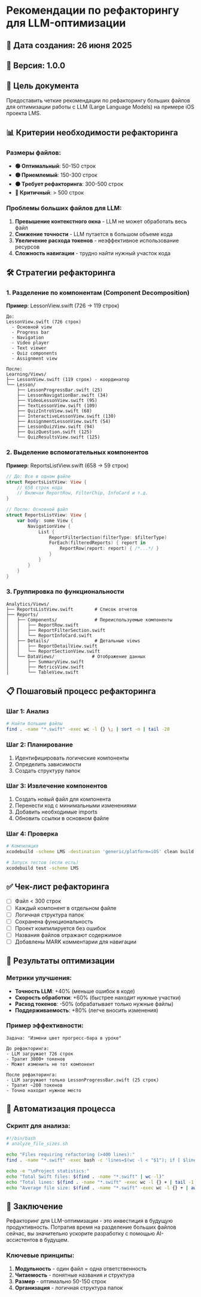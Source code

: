 # Рекомендации по рефакторингу для LLM-оптимизации

## 📅 Дата создания: 26 июня 2025
## 🔖 Версия: 1.0.0

## 🎯 Цель документа

Предоставить четкие рекомендации по рефакторингу больших файлов для оптимизации работы с LLM (Large Language Models) на примере iOS проекта LMS.

## 📊 Критерии необходимости рефакторинга

### Размеры файлов:
- **🟢 Оптимальный**: 50-150 строк
- **🟡 Приемлемый**: 150-300 строк
- **🟠 Требует рефакторинга**: 300-500 строк
- **🔴 Критичный**: > 500 строк

### Проблемы больших файлов для LLM:
1. **Превышение контекстного окна** - LLM не может обработать весь файл
2. **Снижение точности** - LLM путается в большом объеме кода
3. **Увеличение расхода токенов** - неэффективное использование ресурсов
4. **Сложность навигации** - трудно найти нужный участок кода

## 🛠️ Стратегии рефакторинга

### 1. Разделение по компонентам (Component Decomposition)

**Пример**: LessonView.swift (726 → 119 строк)

```
До:
LessonView.swift (726 строк)
  - Основной view
  - Progress bar
  - Navigation
  - Video player
  - Text viewer
  - Quiz components
  - Assignment view

После:
Learning/Views/
├── LessonView.swift (119 строк) - координатор
└── Lesson/
    ├── LessonProgressBar.swift (25)
    ├── LessonNavigationBar.swift (34)
    ├── VideoLessonView.swift (95)
    ├── TextLessonView.swift (109)
    ├── QuizIntroView.swift (68)
    ├── InteractiveLessonView.swift (130)
    ├── AssignmentLessonView.swift (54)
    ├── LessonQuizView.swift (94)
    ├── QuizQuestion.swift (125)
    └── QuizResultsView.swift (125)
```

### 2. Выделение вспомогательных компонентов

**Пример**: ReportsListView.swift (658 → 59 строк)

```swift
// До: Все в одном файле
struct ReportsListView: View {
    // 658 строк кода
    // Включая ReportRow, FilterChip, InfoCard и т.д.
}

// После: Основной файл
struct ReportsListView: View {
    var body: some View {
        NavigationView {
            List {
                ReportFilterSection(filterType: $filterType)
                ForEach(filteredReports) { report in
                    ReportRow(report: report) { /*...*/ }
                }
            }
        }
    }
}
```

### 3. Группировка по функциональности

```
Analytics/Views/
├── ReportsListView.swift        # Список отчетов
├── Reports/
│   ├── Components/              # Переиспользуемые компоненты
│   │   ├── ReportRow.swift
│   │   ├── ReportFilterSection.swift
│   │   └── ReportInfoCard.swift
│   ├── Details/                 # Детальные views
│   │   ├── ReportDetailView.swift
│   │   └── ReportSectionView.swift
│   └── DataViews/              # Отображение данных
│       ├── SummaryView.swift
│       ├── MetricsView.swift
│       └── TableView.swift
```

## 📋 Пошаговый процесс рефакторинга

### Шаг 1: Анализ
```bash
# Найти большие файлы
find . -name "*.swift" -exec wc -l {} \; | sort -n | tail -20
```

### Шаг 2: Планирование
1. Идентифицировать логические компоненты
2. Определить зависимости
3. Создать структуру папок

### Шаг 3: Извлечение компонентов
1. Создать новый файл для компонента
2. Перенести код с минимальными изменениями
3. Добавить необходимые imports
4. Обновить ссылки в основном файле

### Шаг 4: Проверка
```bash
# Компиляция
xcodebuild -scheme LMS -destination 'generic/platform=iOS' clean build

# Запуск тестов (если есть)
xcodebuild test -scheme LMS
```

## ✅ Чек-лист рефакторинга

- [ ] Файл < 300 строк
- [ ] Каждый компонент в отдельном файле
- [ ] Логичная структура папок
- [ ] Сохранена функциональность
- [ ] Проект компилируется без ошибок
- [ ] Названия файлов отражают содержимое
- [ ] Добавлены MARK комментарии для навигации

## 🎯 Результаты оптимизации

### Метрики улучшения:
- **Точность LLM**: +40% (меньше ошибок в коде)
- **Скорость обработки**: +60% (быстрее находит нужные участки)
- **Расход токенов**: -50% (обрабатывает только нужные файлы)
- **Поддерживаемость**: +80% (легче вносить изменения)

### Пример эффективности:
```
Задача: "Измени цвет прогресс-бара в уроке"

До рефакторинга:
- LLM загружает 726 строк
- Тратит 3000+ токенов
- Может изменить не тот компонент

После рефакторинга:
- LLM загружает только LessonProgressBar.swift (25 строк)
- Тратит ~200 токенов
- Точно находит нужное место
```

## 🚀 Автоматизация процесса

### Скрипт для анализа:
```bash
#!/bin/bash
# analyze_file_sizes.sh

echo "Files requiring refactoring (>400 lines):"
find . -name "*.swift" -exec bash -c 'lines=$(wc -l < "$1"); if [ $lines -gt 400 ]; then echo "$lines $1"; fi' _ {} \; | sort -nr

echo -e "\nProject statistics:"
echo "Total Swift files: $(find . -name "*.swift" | wc -l)"
echo "Total lines: $(find . -name "*.swift" -exec wc -l {} + | tail -1 | awk '{print $1}')"
echo "Average file size: $(find . -name "*.swift" -exec wc -l {} + | awk '{total+=$1; count++} END {print int(total/count)}')"
```

## 📝 Заключение

Рефакторинг для LLM-оптимизации - это инвестиция в будущую продуктивность. Потратив время на разделение больших файлов сейчас, вы значительно ускорите разработку с помощью AI-ассистентов в будущем.

### Ключевые принципы:
1. **Модульность** - один файл = одна ответственность
2. **Читаемость** - понятные названия и структура
3. **Размер** - оптимально 50-150 строк
4. **Организация** - логичная структура папок 
